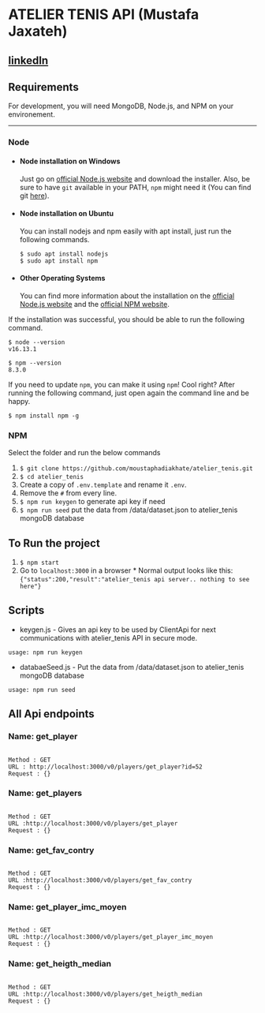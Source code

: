 # ATELIER TENIS API (Mustafa Jaxateh)

[linkedIn](https://www.linkedin.com/in/mustafa-jaxateh-869214128/) 
---
## Requirements

For development, you will need MongoDB, Node.js, and NPM on your environement.

---

### Node
- #### Node installation on Windows

  Just go on [official Node.js website](https://nodejs.org/) and download the installer.
Also, be sure to have `git` available in your PATH, `npm` might need it (You can find git [here](https://git-scm.com/)).

- #### Node installation on Ubuntu

  You can install nodejs and npm easily with apt install, just run the following commands.

      $ sudo apt install nodejs
      $ sudo apt install npm

- #### Other Operating Systems
  You can find more information about the installation on the [official Node.js website](https://nodejs.org/) and the [official NPM website](https://npmjs.org/).

If the installation was successful, you should be able to run the following command.

    $ node --version
    v16.13.1

    $ npm --version
    8.3.0

If you need to update `npm`, you can make it using `npm`! Cool right? After running the following command, just open again the command line and be happy.

    $ npm install npm -g

### NPM

Select the folder and run the below commands

  1. `$ git clone https://github.com/moustaphadiakhate/atelier_tenis.git`
  2. `$ cd atelier_tenis`
  3. Create a copy of `.env.template` and rename it `.env`.
  4. Remove the `#` from every line.
  5. `$ npm run keygen` to generate api key if need
  5. `$ npm run seed` put the data from /data/dataset.json to atelier_tenis mongoDB database

## To Run the project

  1. `$ npm start`
  2. Go to `localhost:3000` in a browser
    * Normal output looks like this:
    `{"status":200,"result":"atelier_tenis api server.. nothing to see here"}`

## Scripts

 * keygen.js - Gives an api key to be used by ClientApi for next communications with atelier_tenis API in secure mode.
```
usage: npm run keygen
```

 * databaeSeed.js - Put the data from /data/dataset.json to atelier_tenis mongoDB database
```
usage: npm run seed
```


## All Api endpoints

### Name: get_player
```

Method : GET
URL : http://localhost:3000/v0/players/get_player?id=52
Request : {}
```

### Name: get_players
```

Method : GET
URL :http://localhost:3000/v0/players/get_player
Request : {}
```
### Name: get_fav_contry
```

Method : GET
URL :http://localhost:3000/v0/players/get_fav_contry
Request : {}
```
### Name: get_player_imc_moyen
```

Method : GET
URL :http://localhost:3000/v0/players/get_player_imc_moyen
Request : {}
```
### Name: get_heigth_median
```

Method : GET
URL :http://localhost:3000/v0/players/get_heigth_median
Request : {}
```

